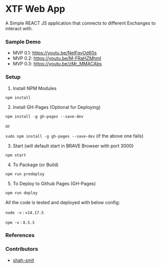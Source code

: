 # XTF Web App

A Simple REACT JS application that connects to different Exchanges to interact with.

### Sample Demo

- MVP 0.1: https://youtu.be/NelFqvOd60s
- MVP 0.2: https://youtu.be/M-FRaHZMhmI
- MVP 0.3: https://youtu.be/zMr_MMACAbs 

### Setup

1) Install NPM Modules

`npm install`

2) Install GH-Pages (Optional for Deploying)

`npm install -g gh-pages --save-dev`

or

`sudo npm install -g gh-pages --save-dev` (if the above one fails)

3) Start (will default start in BRAVE Browser with port 3000)

`npm start`

4) To Package (or Build)

`npm run predeploy`

5) To Deploy to Github Pages (GH-Pages)

`npm run deploy`

All the code is tested and deployed with below config:

`node -v` : `v14.17.5`

`npm -v` : `8.5.3`

### References


### Contributors

- [shah-smit](https://github.com/shah-smit)
